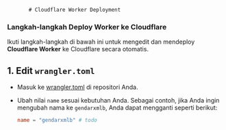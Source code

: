            # Cloudflare Worker Deployment

### Langkah-langkah Deploy Worker ke Cloudflare

Ikuti langkah-langkah di bawah ini untuk mengedit dan mendeploy **Cloudflare Worker** ke Cloudflare secara otomatis.

## 1. Edit `wrangler.toml`

- Masuk ke [wrangler.toml](https://github.com/Gendarxml/Gendarxml/edit/main/wrangler.toml) di repositori Anda.
- Ubah nilai `name` sesuai kebutuhan Anda. Sebagai contoh, jika Anda ingin mengubah nama ke `gendarxmlb`, Anda dapat mengganti seperti berikut:
  
  ```toml
  name = "gendarxmlb" # todo
